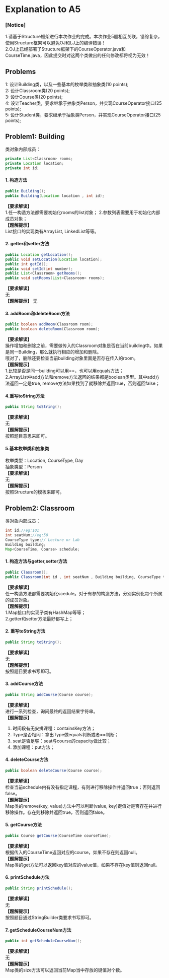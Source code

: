 # Explanation to A5
### **[Notice]**  
1.请基于Structure框架进行本次作业的完成。本次作业5题相互关联，错综复杂，使用Structure框架可以避免OJ和LJ上的编译错误！  
2.OJ上已经部署了Structure框架下的CourseOperator.java和CourseTime.java，因此提交时对这两个类做出的任何修改都将视为无效！  

## Problems
1: 设计Building类，以及一些基本的枚举类和抽象类(10 points);  
2: 设计Classroom类(20 points);  
3: 设计Course类(20 points);  
4: 设计Teacher类，要求继承于抽象类Person，并实现CourseOperator接口(25 points);  
5: 设计Student类，要求继承于抽象类Person，并实现CourseOperator接口(25 points);  

## Problem1: Building
类对象内部成员：  
```java
private List<Classroom> rooms;  
private Location location;  
private int id;  
```
#### 1. 构造方法   
```java
public Building();  
public Building(Location location , int id);  
```
**【要求解读】**  
1.任一构造方法都需要初始化rooms的list对象；
2.参数列表需要用于初始化内部成员对象；  
**【题解提示】**  
List接口的实现类有ArrayList, LinkedList等等。  

#### 2. getter和setter方法
```java
public Location getLocation();  
public void setLocation(Location location);  
public int getId();  
public void setId(int number);  
public List<Classroom> getRooms();  
public void setRooms(List<Classroom> rooms);  
```
**【要求解读】**  
无  
**【题解提示】**
无

#### 3. addRoom和deleteRoom方法  
```java
public boolean addRoom(Classroom room);  
public boolean deleteRoom(Classroom room);
```
**【要求解读】**  
操作增加和删除之前，需要做传入的Classroom对象是否在当前building中。如果是同一Building，那么就执行相应的增加和删除。   
哦对了，删除还要检查当前building对象里面是否存在传入的room。  
**【题解提示】**  
1.比较是否是同一building可以用==，也可以用equals方法；  
2.ArrayList中add方法和remove方法返回的结果都是boolean类型。其中add方法返回一定是true, remove方法如果找到了就移除并返回true，否则返回false；

#### 4.重写toString方法
```java
public String toString();
```
**【要求解读】**  
无  
**【题解提示】**  
按照题目意思来即可。  

#### 5.基本枚举类和抽象类  
枚举类型：Location, CourseType, Day  
抽象类型：Person  
**【要求解读】**   
无  
**【题解提示】**   
按照Structure的模板来即可。   

## Problem2: Classroom
类对象内部成员：  
```java
int id;//eg:101  
int seatNum;//eg:50    
CourseType type;// Lecture or Lab   
Building building;  
Map<CourseTime, Course> schedule;   
```
#### 1. 构造方法与getter,setter方法   
```java
public Classroom();
public Classroom(int id , int seatNum , Building building, CourseType type);
```
**【要求解读】**  
任一构造方法都需要初始化scedule。对于有参的构造方法，分别实例化每个所属的成员对象。  
**【题解提示】**   
1.Map接口的实现子类有HashMap等等；  
2.getter和setter方法最好都写上；  

#### 2. 重写toString方法
```java
public String toString();
```
**【要求解读】**  
无  
**【题解提示】**  
按照题目要求书写即可。    

#### 3. addCourse方法
```java
public String addCourse(Course course);
```
**【要求解读】**  
进行一系列检查，询问最终的返回结果字符串。  
**【题解提示】**  
1. 时间段有无安排课程：containsKey方法；  
2. Type是否相同：拿出Type做equals判断或者==判断；  
3. seat是否足够：seat与course的capacity做比较；  
4. 添加课程：put方法；  

#### 4. deleteCourse方法
```java
public boolean deleteCourse(Course course);
```
**【要求解读】**  
检查当前schedule内有没有指定课程，有则进行移除操作并返回true；否则返回false。  
**【题解提示】**  
Map类的remove(key, value)方法中可以判断(value, key)键值对是否存在并进行移除操作。存在则移除并返回true，否则返回false。  

#### 5. getCourse方法
```java
public Course getCourse(CourseTime courseTime);
```
**【要求解读】**   
根据传入的CourseTime返回对应的course，如果不存在则返回null。  
**【题解提示】**   
Map类的get方法可以返回key值对应的value值，如果不存在key值则返回null。    

#### 6. printSchedule方法
```java
public String printSchedule();
```
**【要求解读】**  
无  
**【题解提示】**  
按照题目通过StringBuilder类要求书写即可。  

#### 7. getScheduleCourseNum方法
```java
public int getScheduleCourseNum();
```
**【要求解读】**  
无  
**【题解提示】**  
Map类的size方法可以返回当前Map当中存放的键值对个数。  
